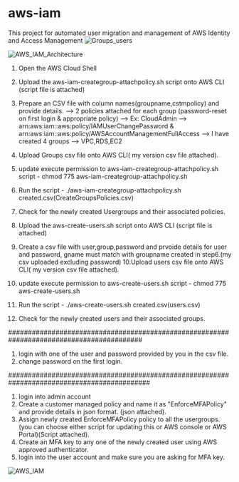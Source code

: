 # aws-iam
This project for automated user migration and management of AWS Identity and Access Management
![Groups_users](https://user-images.githubusercontent.com/26733874/189531073-a42c5423-45bc-4d35-87f4-ffb17e90d47a.png)

![AWS_IAM_Architecture](https://user-images.githubusercontent.com/26733874/189524879-0b1cc000-22cd-4b6e-b2f6-acbaf53a27e6.png)

1. Open the AWS Cloud Shell

2. Upload the aws-iam-creategroup-attachpolicy.sh script onto AWS CLI (script file is attached)

3. Prepare an CSV file with column names(groupname,cstmpolicy) and provide details.
       --> 2 policies attached for each group (password-reset on first login & appropriate policy)
       --> Ex: CloudAdmin --> arn:aws:iam::aws:policy/IAMUserChangePassword & arn:aws:iam::aws:policy/AWSAccountManagementFullAccess
       --> I have created 4 groups --> VPC,RDS,EC2
4. Upload Groups csv file onto AWS CLI( my version csv file attached).     
5. update execute permission to aws-iam-creategroup-attachpolicy.sh script -        chmod 775 aws-iam-creategroup-attachpolicy.sh
6. Run the script -      ./aws-iam-creategroup-attachpolicy.sh created.csv(CreateGroupsPolicies.csv)
7. Check for the newly created Usergroups and their associated policies.

8. Upload the aws-create-users.sh script onto AWS CLI (script file is attached)
9. Create a csv file with user,group,password and prvoide details for user and password, gname must match with groupname created in step6.(my csv uploaded excluding password)
10.Upload users csv file onto AWS CLI( my version csv file attached). 

11. update execute permission to aws-create-users.sh script -        chmod 775 aws-create-users.sh
12. Run the script -      ./aws-create-users.sh created.csv(users.csv)
13. Check for the newly created users and their associated groups.

##########################################################################################

1. login with one of the user and password provided by you in the csv file.
2. change password on the first login.

############################################################################################

1. login into admin account
2. Create a customer managed policy and name it as "EnforceMFAPolicy" and provide details in json format. (json attached).
3. Assign newly created EnforceMFAPolicy policy to all the usergroups.(you can choose either script for updating this or AWS console or AWS Portal)(Script attached).
4. Create an MFA key to any one of the newly created user using AWS approved authenticator.
5. login into the user account and make sure you are asking for MFA key.

![AWS_IAM](https://user-images.githubusercontent.com/26733874/189524948-51de4526-a140-49af-a1ec-db060898c0de.png)

